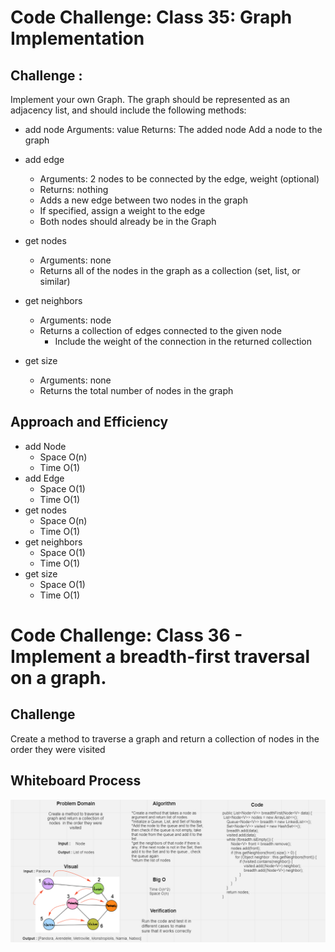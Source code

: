 # Code Challenge: Class 35: Graph Implementation

## Challenge :

Implement your own Graph. The graph should be represented as an adjacency list, and should include the following methods:


- add node
  Arguments: value
  Returns: The added node
  Add a node to the graph 

- add edge
    - Arguments: 2 nodes to be connected by the edge, weight (optional)
    - Returns: nothing
    - Adds a new edge between two nodes in the graph
    - If specified, assign a weight to the edge
    - Both nodes should already be in the Graph
  
- get nodes
    - Arguments: none
    - Returns all of the nodes in the graph as a collection (set, list, or similar)
  
- get neighbors
    - Arguments: node
    -  Returns a collection of edges connected to the given node
       -  Include the weight of the connection in the returned collection
  
- get size
    - Arguments: none
    - Returns the total number of nodes in the graph

## Approach and Efficiency

- add Node
  - Space O(n)
  - Time O(1)
- add Edge
  - Space O(1)
  - Time O(1)
- get nodes
  - Space O(n)
  - Time O(1)
- get neighbors
  - Space O(1)
  - Time O(1)
- get size
  - Space O(1)
  - Time O(1)


# Code Challenge: Class 36 - Implement a breadth-first traversal on a graph.

## Challenge 

Create a method to traverse a graph and return a collection of nodes  in the order they were visited


## Whiteboard Process

![Challenge36](whiteboard/challenge36.PNG)
